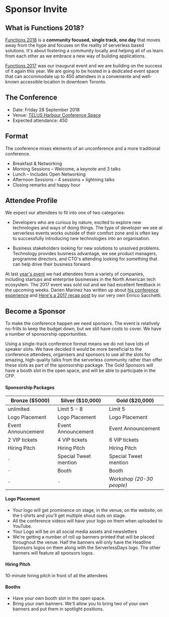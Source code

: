 # Sponsor Invite

## What is Functions 2018?

[Functions 2018][2018] is a **community focused, single track, one day** that moves away from the hype and focuses on the reality of serverless based solutions. It's about fostering a community locally and helping all of us learn from each other as we embrace a new way of building applications.

[Functions 2017][2017] was our inaugural event and we are building on the success of it again this year. We are going to be hosted in a dedicated event space that can accommodate up to 450 attendees in a conveniente and well-known accessible location in downtown Toronto.

## The Conference

- Date: Friday 28 September 2018
- Venue: [TELUS Harbour Conference Space](https://goo.gl/maps/gRj2rvySSTT2)
- Expected attendance: 450

## Format

The conference mixes elements of an unconference and a more traditional conference.

- Breakfast & Networking
- Morning Sessions – Welcome, a keynote and 3 talks
- Lunch – Includes Open Networking
- Afternoon Sessions – 4 sessions + lightning talks
- Closing remarks and happy hour

## Attendee Profile

We expect our attendees to fit into one of two categories:

- Developers who are curious by nature, excited to explore new technologies and ways of doing things. The type of developer we see at serverless events works outside of their comfort zone and is often key to successfully introducing new technologies into an organisation.

- Business stakeholders looking for new solutions to unsolved problems. Technology provides business advantage, we see product managers, programme directors, and CTO's attending looking for something that can help drive their business forward.

At last [year's event][2017] we had attendees from a variety of companies, including startups and enterprise businesses in the North American tech ecosystem. The 2017 event was sold out and we had excellent feedback in the upcoming weeks. Darien Marinez has written up about [his conference experience][darien] and [Here's a 2017 recap post][recap] by our very own Enrico Sacchetti.

## Become a Sponsor

To make the conference happen we need sponsors. The event is relatively no-frills to keep the budget down, but we still have costs to cover. We have a number of sponsorship opportunities.

Using a single-track conference format means we do not have lots of speaker slots. We have decided it would be more beneficial to the conference attendees, organisers and sponsors to use all the slots for amazing, high-quality talks from the serverless community rather than offer these slots as part of the sponsorship package. The Gold Sponsors will have a booth slot in the open space, and will be able to participate in the CFP.

#### Sponsorship Packages

Bronze ($5000)     | Silver ($10,000)      | Gold ($20,000)           
------------------ | --------------------- | -------------------------
unlimited          | Limit 5 - 8           | Limit 5                  
Logo Placement     | Logo Placement        | Logo Placement           
Event Announcement | Event Announcement    | Event Announcement       
2 VIP tickets      | 4 VIP tickets         | 6 VIP tickets            
Hiring Pitch       | Hiring Pitch          | Hiring Pitch             
`-`                | Special Tweet mention | Special Tweet mention    
`-`                | Booth                 | Booth                    
`-`                | `-`                   | Workshop _(20-30 people)_

#### Logo Placement

- Your logo will get prominence on stage, in the venue, on the website, on the t-shirts and you'll get multiple shout outs on stage.
- All the conference videos will have your logo on them when uploaded to YouTube.
- Your Logo will be on all social media assets and newsletters
- We're getting a number of roll up banners printed that will be placed throughout the venue. Half the banners will only have the Headline Sponsors logos on them along with the ServerlessDays logo. The other banners will feature all sponsors logos.

#### Hiring Pitch

10-minute hiring pitch in front of all the attendees

#### Booths

- Have your own booth slot in the open space.
- Bring your own banners. We'll allow you to bring two of your own banners and put them in spotlight positions.

[2017]: https://functions.events/2017/toronto

[2018]: https://functions.events/2018/toronto

[recap]: https://techmasters.blog/functions17-conference-recap-97f7ef932791

[darien]: http://darienmt.com/faas/2017/08/28/functions-faas-the-next-frontier.html
